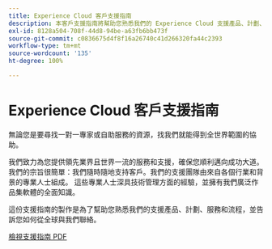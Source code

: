 ```yaml
---
title: Experience Cloud 客戶支援指南
description: 本客戶支援指南將幫助您熟悉我們的 Experience Cloud 支援產品、計劃、服務和流程，並告訴您如何從全球各地與我們聯絡。
exl-id: 8128a504-708f-44d8-94be-a63fb6bb473f
source-git-commit: c0836675d4f8f16a26740c41d266320fa44c2393
workflow-type: tm+mt
source-wordcount: '135'
ht-degree: 100%

---
```


# Experience Cloud 客戶支援指南

無論您是要尋找一對一專家或自助服務的資源，找我們就能得到全世界範圍的協助。

我們致力為您提供領先業界且世界一流的服務和支援，確保您順利邁向成功大道。我們的宗旨很簡單：我們隨時隨地支持客戶。我們的支援團隊由來自各個行業和背景的專業人士組成。 這些專業人士深具技術管理方面的經驗，並擁有我們廣泛作品集軟體的全面知識。

這份支援指南的製作是為了幫助您熟悉我們的支援產品、計劃、服務和流程，並告訴您如何從全球與我們聯絡。

[檢視支援指南 PDF](assets/ExperienceCloudCustomerSupportGuide.pdf)

